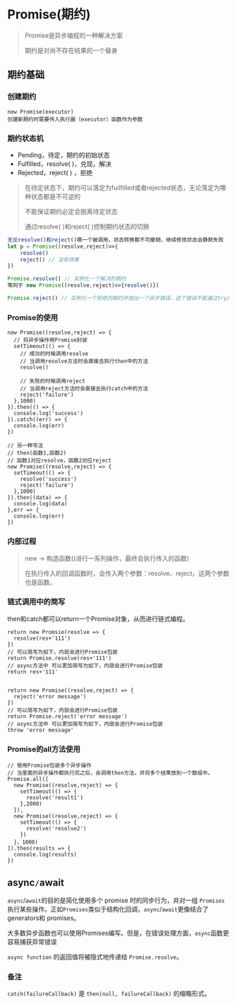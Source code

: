 # Promise(期约)

> Promise是异步编程的一种解决方案
>
> 期约是对尚不存在结果的一个替身

## 期约基础

### 创建期约

```
new Promise(executor)
创建新期约时需要传入执行器（executor）函数作为参数
```

### 期约状态机

- Pending，待定，期约的初始状态
- Fulfilled，resolve( )，兑现，解决
- Rejected，reject( ) ，拒绝

> 在待定状态下，期约可以落定为fuilfilled或者rejected状态，无论落定为哪种状态都是不可逆的
>
> 不能保证期约必定会脱离待定状态
>
> 通过resolve( )和reject( )控制期约状态的切换

```js
无论resolve()和reject()哪一个被调用，状态转换都不可撤销，继续修改状态会静默失败
let p = Promise((resolve,reject)=>{
    resolve()
    reject() // 没有效果
})

Promise.resolve() // 实例化一个解决的期约
等同于 new Promise((resolve,reject)=>{resolve()})

Promise.reject() // 实例化一个拒绝的期约并抛出一个异步错误，这个错误不能通过try/catch捕获
```

### Promise的使用

```
new Promise((resolve,reject) => {
  // 将异步操作用Promise封装
  setTimeout(() => {
    // 成功的时候调用resolve
    // 当调用resolve方法时会直接去执行then中的方法
    resolve()
    
    // 失败的时候调用reject
    // 当调用reject方法时会直接去执行catch中的方法
    reject('failure')
  },1000)
}).then(() => {
  console.log('success')
}).catch((err) => {
  console.log(err)
})

// 另一种写法
// then(函数1,函数2)
// 函数1对应resolve，函数2对应reject
new Promise((resolve,reject) => {
  setTimeout(() => {
    resolve('success')
    reject('failure')
  },1000)
}).then((data) => {
  console.log(data)
},err => {
  console.log(err)
})
```

### 内部过程

> new -> 构造函数()进行一系列操作，最终会执行传入的函数)
>
> 在执行传入的回调函数时，会传入两个参数：resolve、reject，这两个参数也是函数。

### 链式调用中的简写

then和catch都可以return一个Promise对象，从而进行链式编程。

```
return new Promsie(resolve => {
  resolve(res+'111')
})
// 可以简写为如下，内部会进行Promise包装
return Promise.resolve(res+'111')
// async方法中 可以更加简写为如下，内部会进行Promise包装
return res+'111'


return new Promise((resolve,reject) => {
  reject('error message')
})
// 可以简写为如下，内部会进行Promise包装
return Promise.reject('error message')
// async方法中 可以更加简写为如下，内部会进行Promise包装
throw 'error message'
```

### Promise的all方法使用

```
// 使用Promise包装多个异步操作
// 当里面的异步操作都执行完之后，会调用then方法，并将多个结果放到一个数组中。
Promise.all([
  new Promise((resolve,reject) => {
    setTimeout(() => {
      resolve('result1')
    },2000)
  }),
  new Promise((resolve,reject) => {
    setTimeout(() => {
      resolve('resolve2')
    })
  }，1000)
]).then(results => {
  console.log(results)
})
```

## async`/`await

`async`/`await`的目的是简化使用多个 promise 时的同步行为，并对一组 `Promises`执行某些操作。正如`Promises`类似于结构化回调，`async`/`await`更像结合了generators和 promises。

大多数异步函数也可以使用Promises编写。但是，在错误处理方面，`async`函数更容易捕获异常错误

`async function` 的返回值将被隐式地传递给 `Promise.resolve`。

### 备注

`catch(failureCallback)` 是 `then(null, failureCallback)` 的缩略形式。